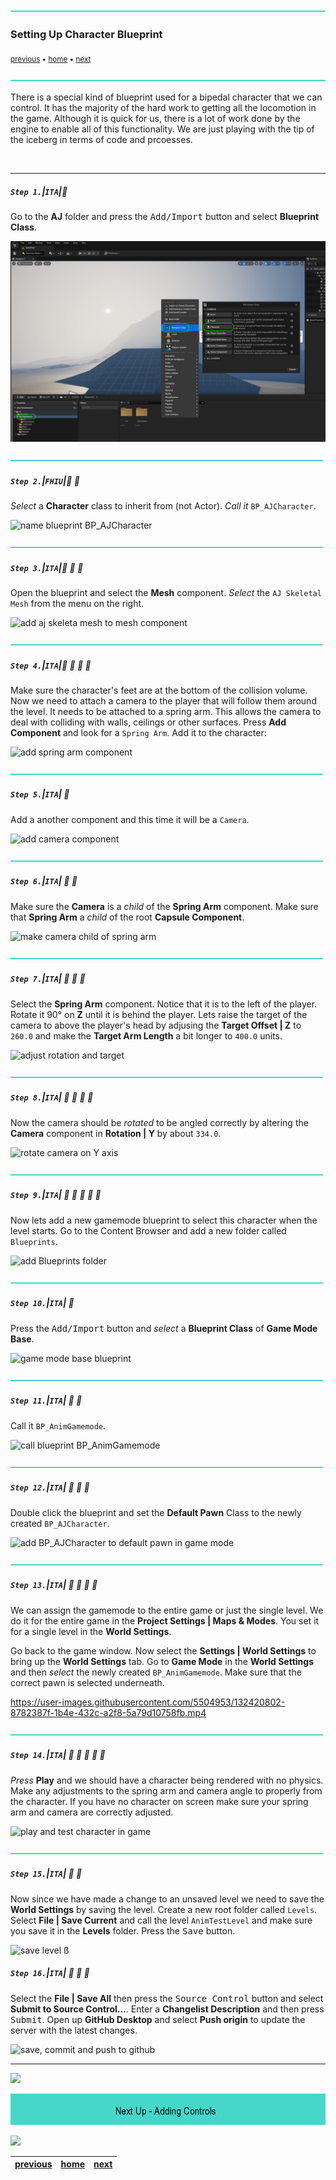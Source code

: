 ![](../images/line3.png)

### Setting Up Character Blueprint

<sub>[previous](../add-animations/README.md#user-content-add-animations) • [home](../README.md#user-content-ue4-animations) • [next](../adding-controls/README.md#user-content-adding-controls)</sub>

![](../images/line3.png)

There is a special kind of blueprint used for a bipedal character that we can control. It has the majority of the hard work to getting all the locomotion in the game. Although it is quick for us, there is a lot of work done by the engine to enable all of this functionality.  We are just playing with the tip of the iceberg in terms of code and prcoesses.

<br>

---

##### `Step 1.`\|`ITA`|:small_blue_diamond:

Go to the **AJ** folder and press the <kbd>Add/Import</kbd> button and select **Blueprint Class**.

![add new blueprint class to aj folder](images/BlueprintClassAJAdd.png)

![](../images/line2.png)

##### `Step 2.`\|`FHIU`|:small_blue_diamond: :small_blue_diamond: 

*Select* a **Character** class to inherit from (not Actor). *Call it* `BP_AJCharacter`.

![name blueprint BP_AJCharacter](images/AJCharacterBP.jpg)

![](../images/line2.png)

##### `Step 3.`\|`ITA`|:small_blue_diamond: :small_blue_diamond: :small_blue_diamond:

Open the blueprint and select the **Mesh** component. *Select* the `AJ Skeletal Mesh` from the menu on the right.

![add aj skeleta mesh to mesh component](images/SkeletalMeshToCharacterAJ.jpg)

![](../images/line2.png)

##### `Step 4.`\|`ITA`|:small_blue_diamond: :small_blue_diamond: :small_blue_diamond: :small_blue_diamond:

Make sure the character's feet are at the bottom of the collision volume. Now we need to attach a camera to the player that will follow them around the level. It needs to be attached to a spring arm. This allows the camera to deal with colliding with walls, ceilings or other surfaces. Press **Add Component** and look for a `Spring Arm`. Add it to the character:

![add spring arm component](images/SpringArm.jpg)

![](../images/line2.png)

##### `Step 5.`\|`ITA`| :small_orange_diamond:

Add a another component and this time it will be a `Camera`.

![add camera component](images/AddCameraNode.jpg)

![](../images/line2.png)

##### `Step 6.`\|`ITA`| :small_orange_diamond: :small_blue_diamond:

Make sure the **Camera** is a *child* of the **Spring Arm** component. Make sure that **Spring Arm** a *child* of the root **Capsule Component**.

![make camera child of spring arm](images/MakeCameraChildOfSpringArm.jpg)

![](../images/line2.png)

##### `Step 7.`\|`ITA`| :small_orange_diamond: :small_blue_diamond: :small_blue_diamond:

Select the **Spring Arm** component. Notice that it is to the left of the player. Rotate it 90° on **Z** until it is behind the player. Lets raise the target of the camera to above the player's head by adjusing the **Target Offset | Z** to `260.0` and make the **Target Arm Length** a bit longer to `400.0` units.

![adjust rotation and target](images/SpringArm90Deg.jpg)

![](../images/line2.png)

##### `Step 8.`\|`ITA`| :small_orange_diamond: :small_blue_diamond: :small_blue_diamond: :small_blue_diamond:

Now the camera should be *rotated* to be angled correctly by altering the **Camera** component in **Rotation | Y** by about `334.0`.

![rotate camera on Y axis](images/MoveCamUpAndPointDown.jpg)

![](../images/line2.png)

##### `Step 9.`\|`ITA`| :small_orange_diamond: :small_blue_diamond: :small_blue_diamond: :small_blue_diamond: :small_blue_diamond:

Now lets add a new gamemode blueprint to select this character when the level starts. Go to the Content Browser and add a new folder called `Blueprints`.

![add Blueprints folder](images/AddBlueprintsFolder.jpg)

![](../images/line2.png)

##### `Step 10.`\|`ITA`| :large_blue_diamond:

Press the <kbd>Add/Import</kbd> button and *select* a **Blueprint Class** of **Game Mode Base**.

![game mode base blueprint](images/AddNewGameModeBase.jpg)

![](../images/line2.png)

##### `Step 11.`\|`ITA`| :large_blue_diamond: :small_blue_diamond: 

Call it `BP_AnimGamemode`.

![call blueprint BP_AnimGamemode](images/BPAnimGameMode.jpg)

![](../images/line2.png)


##### `Step 12.`\|`ITA`| :large_blue_diamond: :small_blue_diamond: :small_blue_diamond: 

Double click the blueprint and set the **Default Pawn** Class to the newly created `BP_AJCharacter`.

![add BP_AJCharacter to default pawn in game mode](images/DefaultPawnClassAJChar.jpg)

![](../images/line2.png)

##### `Step 13.`\|`ITA`| :large_blue_diamond: :small_blue_diamond: :small_blue_diamond:  :small_blue_diamond: 

We can assign the gamemode to the entire game or just the single level.  We do it for the entire game in the **Project Settings | Maps & Modes**.  You set it for a single level in the **World Settings**. 

Go back to the game window. Now select the **Settings | World Settings** to bring up the **World Settings** tab. Go to **Game Mode** in the **World Settings** and then *select* the newly created `BP_AnimGamemode`. Make sure that the correct pawn is selected underneath.

https://user-images.githubusercontent.com/5504953/132420802-8782387f-1b4e-432c-a2f8-5a79d10758fb.mp4

![](../images/line2.png)

##### `Step 14.`\|`ITA`| :large_blue_diamond: :small_blue_diamond: :small_blue_diamond: :small_blue_diamond:  :small_blue_diamond: 

*Press* **Play** and we should have a character being rendered with no physics. Make any adjustments to the spring arm and camera angle to properly from the character. If you have no character on screen make sure your spring arm and camera are correctly adjusted.

![play and test character in game](images/image_01.jpg)

![](../images/line2.png)

##### `Step 15.`\|`ITA`| :large_blue_diamond: :small_orange_diamond:

Now since we have made a change to an unsaved level we need to save the **World Settings** by saving the level.  Create a new root folder called `Levels`.  Select **File | Save Current** and call the level `AnimTestLevel` and make sure you save it in the **Levels** folder.  Press the <kbd>Save</kbd> button. 

![save level](images/SaveLevel.png)
ß
##### `Step 16.`\|`ITA`| :large_blue_diamond: :small_orange_diamond: :small_blue_diamond:

Select the **File | Save All** then press the <kbd>Source Control</kbd> button and select **Submit to Source Control...**.  Enter a **Changelist Description** and then press <kbd>Submit</kbd>.  Open up **GitHub Desktop** and select **Push origin** to update the server with the latest changes.


![save, commit and push to github](images/GitHub.png)
___


![](../images/line1.png)

<!-- <img src="https://via.placeholder.com/1000x100/45D7CA/000000/?text=Next Up - Adding Controls"> -->
![next up next tile](images/banner.png)

![](../images/line1.png)

| [previous](../add-animations/README.md#user-content-add-animations)| [home](../README.md#user-content-ue4-animations) | [next](../adding-controls/README.md#user-content-adding-controls)|
|---|---|---|

